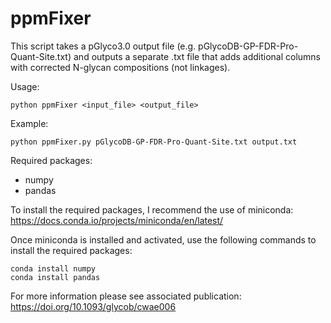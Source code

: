 # ppmFixer
This script takes a pGlyco3.0 output file (e.g. pGlycoDB-GP-FDR-Pro-Quant-Site.txt)
and outputs a separate .txt file that adds additional columns with corrected
N-glycan compositions (not linkages).

Usage: 

```
python ppmFixer <input_file> <output_file>
```

Example: 
```
python ppmFixer.py pGlycoDB-GP-FDR-Pro-Quant-Site.txt output.txt
```

Required packages:
- numpy
- pandas

To install the required packages, I recommend the use of miniconda:
https://docs.conda.io/projects/miniconda/en/latest/

Once miniconda is installed and activated, use the following commands to install the required packages:
```
conda install numpy
conda install pandas
```
For more information please see associated publication:
https://doi.org/10.1093/glycob/cwae006
